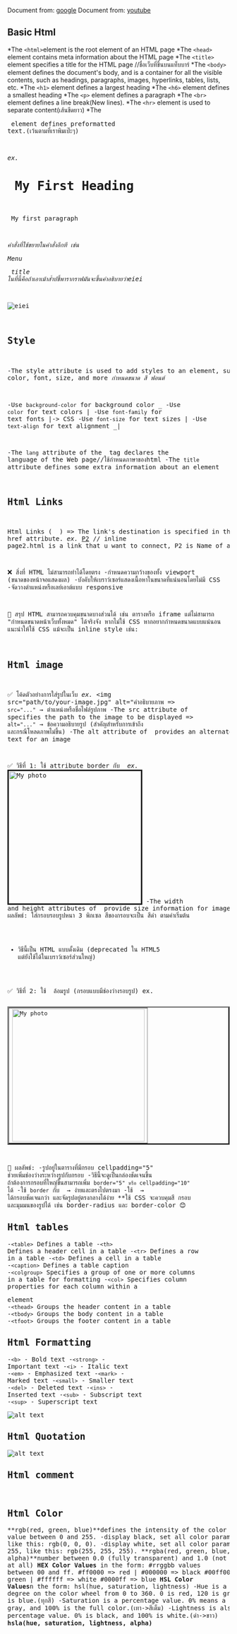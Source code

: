 Document from: [google](https://www.w3schools.com/html/default.asp)
Document from: [youtube](https://www.youtube.com/watch?v=0hfeNPM7piw&t=1308s)

## Basic Html
*The `<html>`element is the root element of an HTML page 
*The `<head>` element contains meta information about the HTML page
*The `<title>` element specifies a title for the HTML page //ชื่อเว็บที่ขึ้นบนแท็บบาร์
*The `<body>` element defines the document's body, and is a container for all the visible contents, such as headings, paragraphs, images, hyperlinks, tables, lists, etc.
*The `<h1>` element defines a largest heading
*The `<h6>` element defines a smallest heading
*The `<p>` element defines a paragraph
*The `<br>` element defines a line break(New lines).
*The `<hr>` element is used to separate content(เส้นขีดยาว)
*The<pre> element defines preformatted text.(เว้นตามที่เราพิมเป๊ะๆ)

*ex.* <h1>	My First Heading </h1>
    <p>	My first paragraph </p>

*คำสั่งที่ใช้ขยายในคำสั่งอีกที เช่น <p title="eiei">Menu</p> title ในที่นี้คือถ้าเอาเม้าส์ำปชี้พารากราฟมันจะขึ้นคำอธิบายว่าeiei*

![eiei](eiei.png)

## Style
-The style attribute is used to add styles to an element, such as color, font, size, and more _กำหนดขนาด สี ฟอนต์_

-Use `background-color` for background color _
-Use `color` for text colors                  |
-Use `font-family` for text fonts             |-> CSS
-Use `font-size` for text sizes               |
-Use `text-align` for text alignment         _|


-The `lang` attribute of the <html> tag declares the language of the Web page//ใช้กำหนดภาษาของhtml
-The `title` attribute defines some extra information about an element 

## Html Links
Html Links ( <a> ) => The link's destination is specified in the href attribute. 
*ex.* <a href="page2.html">P2</a> 
// inline page2.html is a link that u want to connect, P2 is Name of a link

❌ สิ่งที่ HTML ไม่สามารถทำได้โดยตรง
-กำหนดความกว้างของทั้ง viewport (ขนาดของหน้าจอแสดงผล)
-บังคับให้เบราว์เซอร์แสดงเนื้อหาในขนาดที่แน่นอนโดยไม่มี CSS
-จัดวางตำแหน่งหรือเลย์เอาต์แบบ responsive

🔎 สรุป
HTML สามารถควบคุมขนาดบางส่วนได้ เช่น ตารางหรือ iframe แต่ไม่สามารถ "กำหนดขนาดหน้าเว็บทั้งหมด" ได้จริงจัง หากไม่ใช้ CSS
หากอยากกำหนดขนาดแบบแน่นอน แนะนำให้ใช้ CSS แม้จะเป็น inline style เช่น: <body style="width:800px; height:600px;">

## Html image
✅ โค้ดตัวอย่างการใส่รูปในเว็บ
*ex.* <img src="path/to/your-image.jpg" alt="คำอธิบายภาพ
=> `src="..."` → ตำแหน่งหรือชื่อไฟล์รูปภาพ
   -The src attribute of <img> specifies the path to the image to be displayed
=> `alt="..."` → ข้อความอธิบายรูป (สำคัญสำหรับการเข้าถึง และกรณีโหลดภาพไม่ขึ้น)
   -The alt attribute of <img> provides an alternate text for an image

✅ วิธีที่ 1: ใช้ attribute border กับ <img>
*ex.* <img src="myphoto.jpg" alt="My photo" width="300" border="3">
    -The width and height attributes of <img> provide size information for images
📌 ผลลัพธ์: ใส่กรอบรอบรูปหนา 3 พิกเซล สีของกรอบจะเป็น สีดำ ตามค่าเริ่มต้น
- วิธีนี้เป็น HTML แบบดั้งเดิม (deprecated ใน HTML5 แต่ยังใช้ได้ในเบราว์เซอร์ส่วนใหญ่)

✅ วิธีที่ 2: ใช้ <table> ล้อมรูป (กรอบแบบมีช่องว่างรอบรูป)
ex. <table border="3" cellpadding="5">
     <tr>
        <td>
            <img src="myphoto.jpg" alt="My photo" width="300">
        </td>
     </tr>
    </table>

📌 ผลลัพธ์:
-รูปอยู่ในตารางที่มีกรอบ cellpadding="5" ช่วยเพิ่มช่องว่างระหว่างรูปกับกรอบ
-วิธีนี้จะดูเป็นกล่องชัดเจนขึ้น ถ้าต้องการกรอบที่ใหญ่ขึ้นสามารถเพิ่ม `border="5" หรือ cellpadding="10"` ได้
-ใช้ `border` กับ <img> → ง่ายและตรงไปตรงมา
-ใช้ <table> → ได้กรอบชัดเจนกว่า และจัดรูปอยู่ตรงกลางได้ง่าย
**ใช้ CSS จะควบคุมสี กรอบ และมุมมนของรูปได้ เช่น border-radius และ border-color 😊

## Html tables
-`<table>`	Defines a table
-`<th>`	Defines a header cell in a table
-`<tr>`	Defines a row in a table
-`<td>`	Defines a cell in a table
-`<caption>`	Defines a table caption
-`<colgroup>`	Specifies a group of one or more columns in a table for formatting
-`<col>`	Specifies column properties for each column within a <colgroup> element
-`<thead>`	Groups the header content in a table
-`<tbody>`	Groups the body content in a table
-`<tfoot>`	Groups the footer content in a table

## Html Formatting
-`<b>` - Bold text
-`<strong>` - Important text
-`<i>` - Italic text
-`<em>` - Emphasized text
-`<mark>` - Marked text
-`<small>` - Smaller text
-`<del>` - Deleted text
-`<ins>` - Inserted text
-`<sub>` - Subscript text
-`<sup>` - Superscript text

![alt text](formatting.png)

## Html Quotation
![alt text](quotation.png)

## Html comment
**<!-- This is a comment -->**
**<!-- <p>This is another paragraph </p> -->**

## Html Color
**rgb(red, green, blue)**defines the intensity of the color with a value between 0 and 255.
-display black, set all color parameters to 0, like this: rgb(0, 0, 0).
-display white, set all color parameters to 255, like this: rgb(255, 255, 255).
**rgba(red, green, blue, alpha)**number between 0.0 (fully transparent) and 1.0 (not transparent at all)
**HEX Color Values** in the form: #rrggbb values between 00 and ff.
#ff0000 => red      | #000000 => black
#00ff00 => green    | #ffffff => white
#0000ff => blue
**HSL Color Values**n the form: hsl(hue, saturation, lightness)
-Hue is a degree on the color wheel from 0 to 360. 0 is red, 120 is green, and 240 is blue.(ทุกสี)
-Saturation is a percentage value. 0% means a shade of gray, and 100% is the full color.(เทา->สีเต็ม)
-Lightness is also a percentage value. 0% is black, and 100% is white.(ดำ->ขาว)
**hsla(hue, saturation, lightness, alpha)**

